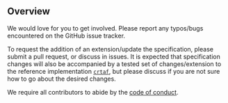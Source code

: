 Overview
--------

We would love for you to get involved.
Please report any typos/bugs encountered on the GitHub issue tracker.

To request the addition of an extension/update the specification, please submit a pull request, or discuss in issues. It is expected that specification changes will also be accompanied by a tested set of changes/extension to the reference implementation [`crtaf`](https://github.com/Goobley/crtaf-py), but please discuss if you are not sure how to go about the desired changes.

We require all contributors to abide by the [code of conduct](CODE_OF_CONDUCT.md).
